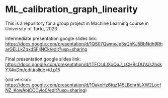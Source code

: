 # ML_calibration_graph_linearity
This is a repository for a group project in Machine Learning course in University of Tartu, 2023.

Intermediate presentation google slides link: https://docs.google.com/presentation/d/1QS07QwmxJe3sQhKJ5BbNdh9RharGELLkZqxdSFljNCk/edit?usp=sharing

Final presentation google slides link: https://docs.google.com/presentation/d/1TFCs4JXxQuJ_LCHBcDUVJs2hskYX4xDm/edit#slide=id.p15

(old version: https://docs.google.com/presentation/d/1OakoHz6tqz145LBchrhLXW2LocfNZ_KowApjCCCylo0/edit?usp=sharing)
